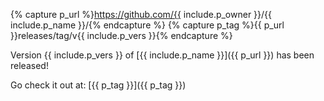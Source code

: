 {% capture p_url %}https://github.com/{{ include.p_owner }}/{{ include.p_name }}/{% endcapture %}
{% capture p_tag %}{{ p_url }}releases/tag/v{{ include.p_vers }}{% endcapture %}

Version {{ include.p_vers }} of [{{ include.p_name }}]({{ p_url }}) has been released!

Go check it out at: [{{ p_tag }}]({{ p_tag }})